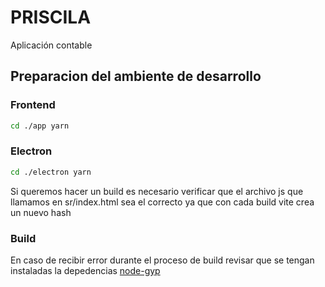 # PRISCILA

Aplicación contable

## Preparacion del ambiente de desarrollo

### Frontend

```bash
cd ./app yarn
```

### Electron

```bash
cd ./electron yarn
```

Si queremos hacer un build es necesario verificar que el archivo js que llamamos en sr/index.html sea el correcto ya que con cada build vite crea un nuevo hash

### Build

En caso de recibir error durante el proceso de build revisar que se tengan instaladas la depedencias [node-gyp](https://github.com/nodejs/node-gyp#on-windows)
